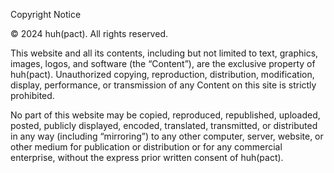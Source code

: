 Copyright Notice

© 2024 huh(pact). All rights reserved.

This website and all its contents, including but not limited to text, graphics, images, logos, and software (the “Content”), are the exclusive property of huh(pact). Unauthorized copying, reproduction, distribution, modification, display, performance, or transmission of any Content on this site is strictly prohibited.

No part of this website may be copied, reproduced, republished, uploaded, posted, publicly displayed, encoded, translated, transmitted, or distributed in any way (including “mirroring”) to any other computer, server, website, or other medium for publication or distribution or for any commercial enterprise, without the express prior written consent of huh(pact).
